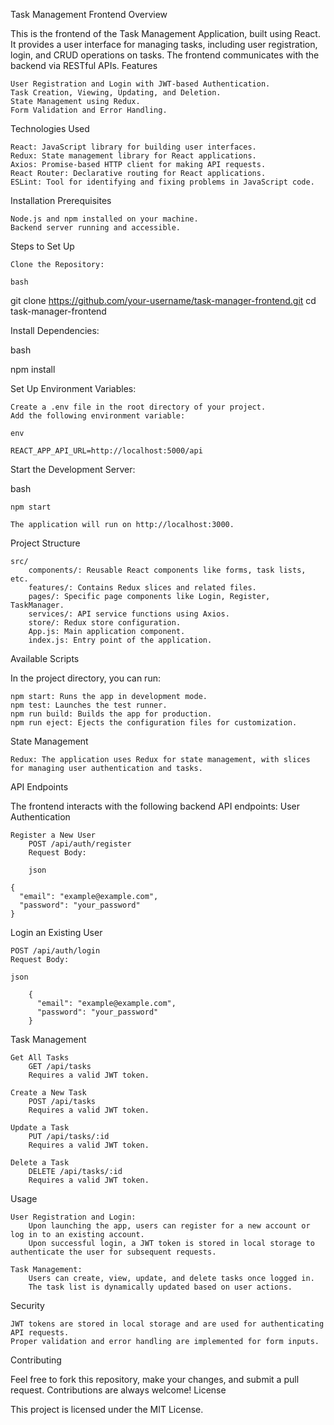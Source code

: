 Task Management Frontend
Overview

This is the frontend of the Task Management Application, built using React. It provides a user interface for managing tasks, including user registration, login, and CRUD operations on tasks. The frontend communicates with the backend via RESTful APIs.
Features

    User Registration and Login with JWT-based Authentication.
    Task Creation, Viewing, Updating, and Deletion.
    State Management using Redux.
    Form Validation and Error Handling.

Technologies Used

    React: JavaScript library for building user interfaces.
    Redux: State management library for React applications.
    Axios: Promise-based HTTP client for making API requests.
    React Router: Declarative routing for React applications.
    ESLint: Tool for identifying and fixing problems in JavaScript code.

Installation
Prerequisites

    Node.js and npm installed on your machine.
    Backend server running and accessible.

Steps to Set Up

    Clone the Repository:

    bash

git clone https://github.com/your-username/task-manager-frontend.git
cd task-manager-frontend

Install Dependencies:

bash

npm install

Set Up Environment Variables:

    Create a .env file in the root directory of your project.
    Add the following environment variable:

    env

    REACT_APP_API_URL=http://localhost:5000/api

Start the Development Server:

bash

    npm start

    The application will run on http://localhost:3000.

Project Structure

    src/
        components/: Reusable React components like forms, task lists, etc.
        features/: Contains Redux slices and related files.
        pages/: Specific page components like Login, Register, TaskManager.
        services/: API service functions using Axios.
        store/: Redux store configuration.
        App.js: Main application component.
        index.js: Entry point of the application.

Available Scripts

In the project directory, you can run:

    npm start: Runs the app in development mode.
    npm test: Launches the test runner.
    npm run build: Builds the app for production.
    npm run eject: Ejects the configuration files for customization.

State Management

    Redux: The application uses Redux for state management, with slices for managing user authentication and tasks.

API Endpoints

The frontend interacts with the following backend API endpoints:
User Authentication

    Register a New User
        POST /api/auth/register
        Request Body:

        json

    {
      "email": "example@example.com",
      "password": "your_password"
    }

Login an Existing User

    POST /api/auth/login
    Request Body:

    json

        {
          "email": "example@example.com",
          "password": "your_password"
        }

Task Management

    Get All Tasks
        GET /api/tasks
        Requires a valid JWT token.

    Create a New Task
        POST /api/tasks
        Requires a valid JWT token.

    Update a Task
        PUT /api/tasks/:id
        Requires a valid JWT token.

    Delete a Task
        DELETE /api/tasks/:id
        Requires a valid JWT token.

Usage

    User Registration and Login:
        Upon launching the app, users can register for a new account or log in to an existing account.
        Upon successful login, a JWT token is stored in local storage to authenticate the user for subsequent requests.

    Task Management:
        Users can create, view, update, and delete tasks once logged in.
        The task list is dynamically updated based on user actions.

Security

    JWT tokens are stored in local storage and are used for authenticating API requests.
    Proper validation and error handling are implemented for form inputs.

Contributing

Feel free to fork this repository, make your changes, and submit a pull request. Contributions are always welcome!
License

This project is licensed under the MIT License.
